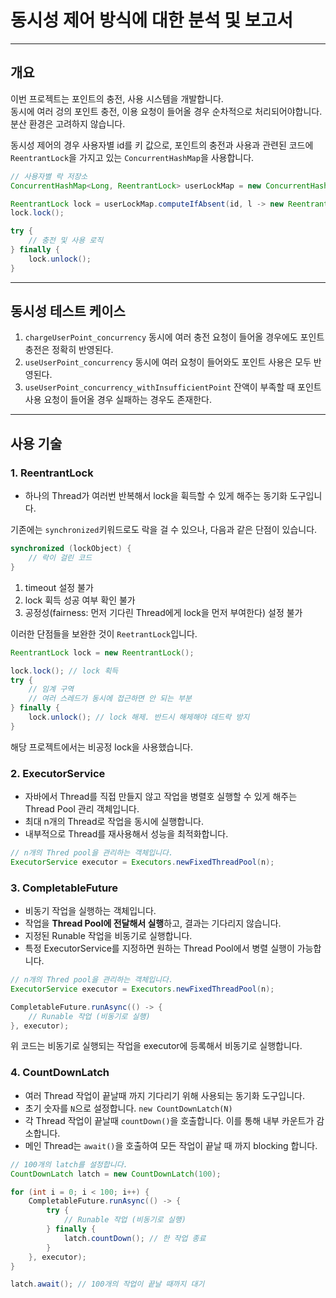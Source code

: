 # 동시성 제어 방식에 대한 분석 및 보고서

---
## 개요
이번 프로젝트는 포인트의 충전, 사용 시스템을 개발합니다. <br/>
동시에 여러 겅의 포인트 충전, 이용 요청이 들어올 경우 순차적으로 처리되어야합니다. <br/>
분산 환경은 고려하지 않습니다. <br/>

동시성 제어의 경우 사용자별 id를 키 값으로, 포인트의 충전과 사용과 관련된 코드에 ```ReentrantLock```을 가지고 있는 ```ConcurrentHashMap```을 사용합니다.

```java
// 사용자별 락 저장소
ConcurrentHashMap<Long, ReentrantLock> userLockMap = new ConcurrentHashMap<>();

ReentrantLock lock = userLockMap.computeIfAbsent(id, l -> new ReentrantLock());
lock.lock();

try {
    // 충전 및 사용 로직
} finally {
    lock.unlock();
}
```
---

## 동시성 테스트 케이스
1. ```chargeUserPoint_concurrency``` 동시에 여러 충전 요청이 들어올 경우에도 포인트 충전은 정확히 반영된다.
2. ```useUserPoint_concurrency``` 동시에 여러 요청이 들어와도 포인트 사용은 모두 반영된다.
3. ```useUserPoint_concurrency_withInsufficientPoint``` 잔액이 부족할 때 포인트 사용 요청이 들어올 경우 실패하는 경우도 존재한다.
---

## 사용 기술
### 1. ReentrantLock
- 하나의 Thread가 여러번 반복해서 lock을 휙득할 수 있게 해주는 동기화 도구입니다.

기존에는 ```synchronized```키워드로도 락을 걸 수 있으나, 다음과 같은 단점이 있습니다.
```java
synchronized (lockObject) {
    // 락이 걸린 코드
}
```
1. timeout 설정 불가
2. lock 휙득 성공 여부 확인 불가
3. 공정성(fairness: 먼저 기다린 Thread에게 lock을 먼저 부여한다) 설정 불가

이러한 단점들을 보완한 것이 ```ReetrantLock```입니다.

```java
ReentrantLock lock = new ReentrantLock();

lock.lock(); // lock 획득
try {
    // 임계 구역
    // 여러 스레드가 동시에 접근하면 안 되는 부분
} finally {
    lock.unlock(); // lock 해제. 반드시 해제해야 데드락 방지
}
```
해당 프로젝트에서는 비공정 lock을 사용했습니다.

### 2. ExecutorService
- 자바에서 Thread를 직접 만들지 않고 작업을 병렬호 실행할 수 있게 해주는 Thread Pool 관리 객체입니다.
- 최대 n개의 Thread로 작업을 동시에 실행합니다.
- 내부적으로 Thread를 재사용해서 성능을 최적화합니다.
```java
// n개의 Thred pool을 관리하는 객체입니다.
ExecutorService executor = Executors.newFixedThreadPool(n);
```

### 3. CompletableFuture
- 비동기 작업을 실행하는 객체입니다.
- 작업을 **Thread Pool에 전달해서 실행**하고, 결과는 기다리지 않습니다.
- 지정된 Runable 작업을 비동기로 실행합니다.
- 특정 ExecutorService를 지정하면 원하는 Thread Pool에서 병렬 실행이 가능합니다. 
```java
// n개의 Thred pool을 관리하는 객체입니다.
ExecutorService executor = Executors.newFixedThreadPool(n);

CompletableFuture.runAsync(() -> {
    // Runable 작업 (비동기로 실행)
}, executor);
```
위 코드는 비동기로 실행되는 작업을 executor에 등록해서 비동기로 실행합니다. 

### 4. CountDownLatch
- 여러 Thread 작업이 끝날때 까지 기다리기 위해 사용되는 동기화 도구입니다.
- 초기 숫자를 ```N```으로 설정합니다. ```new CountDownLatch(N)```
- 각 Thread 작업이 끝날때 ```countDown()```을 호출합니다. 이를 통해 내부 카운트가 감소합니다.
- 메인 Thread는 ```await()```을 호출하여 모든 작업이 끝날 때 까지 blocking 합니다.
```java
// 100개의 latch를 설정합니다.
CountDownLatch latch = new CountDownLatch(100);

for (int i = 0; i < 100; i++) {
    CompletableFuture.runAsync(() -> {
        try {
            // Runable 작업 (비동기로 실행)
        } finally {
            latch.countDown(); // 한 작업 종료
        }
    }, executor);
}

latch.await(); // 100개의 작업이 끝날 때까지 대기
```
